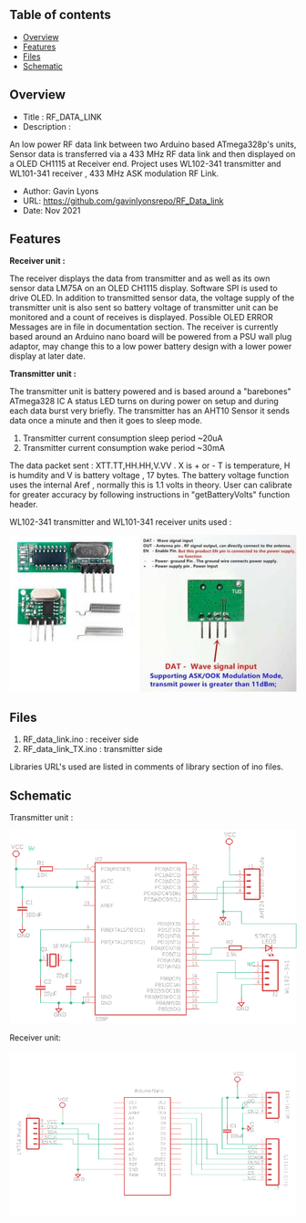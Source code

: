 Table of contents
---------------------------

  * [Overview](#overview)
  * [Features](#features)
  * [Files](#files)
  * [Schematic](#schematic) 

Overview
--------------------

* Title : RF_DATA_LINK
* Description : 

An low power RF data link between two Arduino based ATmega328p's units,
Sensor data is transferred via a 433 MHz RF data link
and then displayed on a OLED CH1115 at Receiver end.
Project uses WL102-341 transmitter and WL101-341 receiver  , 433 MHz ASK modulation RF Link.

* Author: Gavin Lyons
* URL: https://github.com/gavinlyonsrepo/RF_Data_link
* Date: Nov 2021 

Features
---------------------

**Receiver unit :**

The receiver displays the data from transmitter and as well as its own sensor data LM75A
on an OLED CH1115 display. Software SPI is used to drive OLED. 
In addition to transmitted sensor data, the voltage supply of the transmitter unit is also sent so battery voltage of transmitter unit can be monitored and a count of receives is displayed. Possible OLED ERROR Messages are in file in documentation section.
The receiver is currently based around an 
Arduino nano board will be powered from a PSU wall plug adaptor, may change this to a low power battery design with a lower power display at later date.
  
**Transmitter unit :**

The transmitter unit is battery powered and is based around  a "barebones" ATmega328 IC
A status LED turns on during power on setup and during each data burst very briefly.  The transmitter has an AHT10 Sensor it sends data once a minute and then it goes to sleep mode.  

1. Transmitter current consumption sleep period ~20uA
2. Transmitter current consumption wake period ~30mA 

The data packet sent :  XTT.TT,HH.HH,V.VV . X is + or - T is temperature, H is humdity and V is battery voltage , 17 bytes.  The battery voltage function  uses the internal Aref ,  normally this is 1.1 volts in theory. User can calibrate for greater accuracy by following instructions in "getBatteryVolts" function  header. 

 WL102-341 transmitter and WL101-341 receiver units used : 
  
 ![4](https://github.com/gavinlyonsrepo/RF_DATA_LINK/blob/main/image/433.jpg) 
  
Files 
---------------------

1. RF_data_link.ino : receiver side
2. RF_data_link_TX.ino : transmitter side

Libraries URL's used are listed in comments of library section of ino files. 

Schematic 
-----------------------

Transmitter unit :

![t](https://github.com/gavinlyonsrepo/RF_DATA_LINK/blob/main/image/tx.png)

Receiver unit:

![r](https://github.com/gavinlyonsrepo/RF_DATA_LINK/blob/main/image/rx.png)

